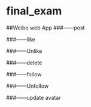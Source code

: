 # final_exam
##Weibo web App
###——post

###——like

###——Unlike

###——delete

###——follow

###——Unfollow

###——update avatar
